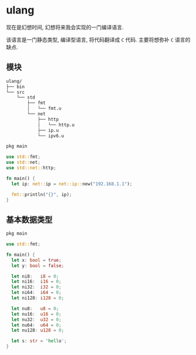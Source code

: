 # ulang

现在是幻想时间, 幻想将来我会实现的一门编译语言.

该语言是一门静态类型, 编译型语言, 将代码翻译成 `C` 代码. 主要将想弥补 `C` 语言的缺点.

## 模块
```sh
ulang/
├── bin
└── src
    └── std
        ├── fmt
        │   └── fmt.u
        └── net
            ├── http
            │   └── http.u
            ├── ip.u
            └── ipv6.u
```

```rust
pkg main

use std::fmt;
use std::net;
use std::net::http;

fn main() {
  let ip: net::ip = net::ip::new("192.168.1.1");

  fmt::println("{}", ip);
}
```

## 基本数据类型

```rust
pkg main

use std::fmt;

fn main() {
  let x: bool = true;
  let y: bool = false;

  let ni8:   i8 = 0;
  let ni16:  i16 = 0;
  let ni32:  i32 = 0;
  let ni64:  i64 = 0;
  let ni128: i128 = 0;

  let nu8:   u8 = 0;
  let nu16:  u16 = 0;
  let nu32:  u32 = 0;
  let nu64:  u64 = 0;
  let nu128: u128 = 0;

  let s: str = 'hello';
}
```
